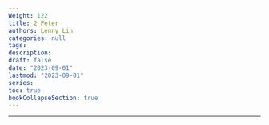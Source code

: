 ```yaml
---
Weight: 122
title: 2 Peter
authors: Lenny Lin
categories: null
tags: 
description: 
draft: false
date: "2023-09-01"
lastmod: "2023-09-01"
series:
toc: true
bookCollapseSection: true
---
```



<!--more-->

---




